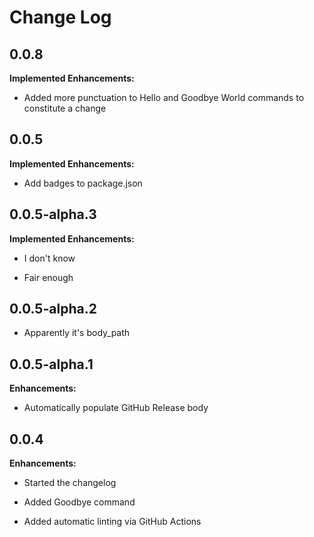 # Change Log

## 0.0.8

**Implemented Enhancements:**

- Added more punctuation to Hello and Goodbye World commands to constitute a change

## 0.0.5

**Implemented Enhancements:**

- Add badges to package.json

## 0.0.5-alpha.3

**Implemented Enhancements:**

- I don't know

- Fair enough

## 0.0.5-alpha.2

- Apparently it's body_path

## 0.0.5-alpha.1

**Enhancements:**

- Automatically populate GitHub Release body

## 0.0.4

**Enhancements:**

- Started the changelog

- Added Goodbye command

- Added automatic linting via GitHub Actions
